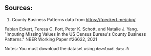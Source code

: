 ## Sources:

1. County Business Patterns data from https://fpeckert.me/cbp/

Fabian Eckert, Teresa C. Fort, Peter K. Schott, and Natalie J. Yang. "Imputing Missing Values in the US Census Bureau's County Business Patterns." NBER Working Paper #26632, 2021

Notes: You must download the dataset using `download_data.R`
